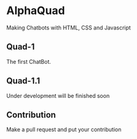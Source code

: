 # AlphaQuad
Making Chatbots with HTML, CSS and Javascript

## Quad-1
The first ChatBot.

## Quad-1.1
Under development will be finished soon

## Contribution
Make a pull request and put your contribution

